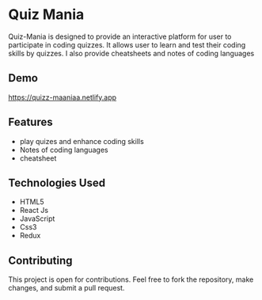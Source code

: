 
# Quiz Mania

Quiz-Mania is designed to provide an interactive platform for user to participate in coding quizzes. It allows user to learn and test their coding skills by quizzes. I also provide cheatsheets and notes of coding languages 


## Demo

https://quizz-maaniaa.netlify.app


## Features
- play quizes and enhance coding skills
- Notes of coding languages 
- cheatsheet


## Technologies Used
* HTML5
* React Js
* JavaScript
* Css3
* Redux
## Contributing

This project is open for contributions. Feel free to fork the repository, make changes, and submit a pull request.


